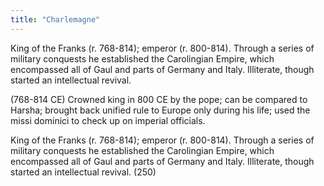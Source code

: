 ```yaml
---
title: "Charlemagne"
---
```

King of the Franks (r. 768-814); emperor (r. 800-814). Through a series of military conquests he established the Carolingian Empire, which encompassed all of Gaul and parts of Germany and Italy. Illiterate, though started an intellectual revival.

(768-814 CE) Crowned king in 800 CE by the pope; can be compared to Harsha; brought back unified rule to Europe only during his life; used the missi dominici to check up on imperial officials.

King of the Franks (r. 768-814); emperor (r. 800-814). Through a series of military conquests he established the Carolingian Empire, which encompassed all of Gaul and parts of Germany and Italy. Illiterate, though started an intellectual revival. (250)

